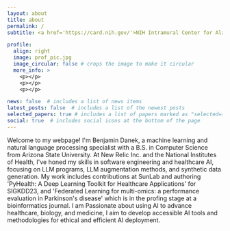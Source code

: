 ```yaml
---
layout: about
title: about
permalink: /
subtitle: <a href='https://card.nih.gov/'>NIH Intramural Center for Alzheimer’s and Related Dementias</a>

profile:
  align: right
  image: prof_pic.jpg
  image_circular: false # crops the image to make it circular
  more_info: >
    <p></p>
    <p></p>
    <p></p>

news: false  # includes a list of news items
latest_posts: false  # includes a list of the newest posts
selected_papers: true # includes a list of papers marked as "selected={true}"
social: true  # includes social icons at the bottom of the page
---
```


Welcome to my webpage! I'm Benjamin Danek, a machine learning and natural language processing specialist with a B.S. in Computer Science from Arizona State University. At New Relic Inc. and the National Institutes of Health, I've honed my skills in software engineering and healthcare AI, focusing on LLM programs, LLM augmentation methods, and synthetic data generation. My work includes contributions at SunLab and authoring 'PyHealth: A Deep Learning Toolkit for Healthcare Applications' for SIGKDD23, and 'Federated Learning for multi-omics: a performance evaluation in Parkinson's disease' which is in the profing stage at a bioinformatics journal. I am Passionate about using AI to advance healthcare, biology, and medicine, I aim to develop accessible AI tools and methodologies for ethical and efficient AI deployment. 